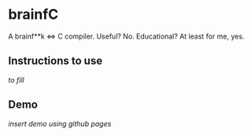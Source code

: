 # brainfC
A brainf**k &lt;=&gt; C compiler.  Useful?  No.  Educational?  At least for me, yes.

## Instructions to use
*to fill*

## Demo
*insert demo using github pages*
